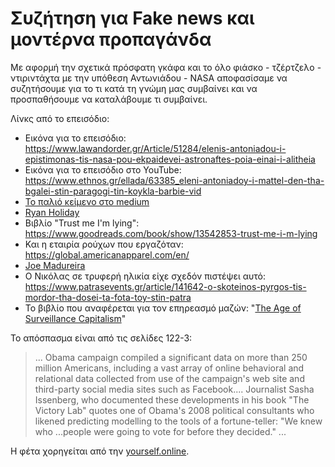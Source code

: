 # Συζήτηση για Fake news και μοντέρνα προπαγάνδα

Με αφορμή την σχετικά πρόσφατη γκάφα και το όλο φιάσκο - τζέρτζελο - ντιριντάχτα με την υπόθεση Αντωνιάδου - NASA αποφασίσαμε να συζητήσουμε για το τι κατά τη γνώμη μας συμβαίνει  και να προσπαθήσουμε να καταλάβουμε τι συμβαίνει.

Λίνκς από το επεισόδιο:

- Εικόνα για το επεισόδιο: <https://www.lawandorder.gr/Article/51284/elenis-antoniadou-i-epistimonas-tis-nasa-pou-ekpaidevei-astronaftes-poia-einai-i-alitheia>
- Εικόνα για το επεισόδιο στο YouTube: https://www.ethnos.gr/ellada/63385_eleni-antoniadoy-i-mattel-den-tha-bgalei-stin-paragogi-tin-koykla-barbie-vid
- [Το παλιό κείμενο στο medium](https://medium.com/@dimist/lets-talk-fake-news-pt1-gr-b011e5110ab3)
- [Ryan Holiday](https://ryanholiday.net/?utm_medium=feta_report_dot_gr)
- Βιβλίο "Trust me I'm lying": <https://www.goodreads.com/book/show/13542853-trust-me-i-m-lying>
- Και η εταιρία ρούχων που εργαζόταν: <https://global.americanapparel.com/en/>
- [Joe Madureira](https://www.joemadart.com/)
- Ο Νικόλας σε τρυφερή ηλικία είχε σχεδόν πιστέψει αυτό: <https://www.patrasevents.gr/article/141642-o-skoteinos-pyrgos-tis-mordor-tha-dosei-ta-fota-toy-stin-patra>
- Το βιβλίο που αναφέρεται για τον επηρεασμό μαζών: "[The Age of Surveillance Capitalism](https://www.goodreads.com/book/show/26195941-the-age-of-surveillance-capitalism)"

Το απόσπασμα είναι από τις σελίδες 122-3:

>  ... Obama campaign compiled a significant data on more than 250 million Americans, including a vast array of online behavioral and relational data collected from use of the campaign's web site and third-party social media sites such as Facebook.... Journalist Sasha Issenberg, who documented these developments in his book "The Victory Lab" quotes one of Obama's 2008 political consultants who likened predicting modelling to the tools of a fortune-teller: "We knew who ...people were going to vote for before they decided." ...

Η φέτα χορηγείται από την [yourself.online](https://yourself.online/feta).

